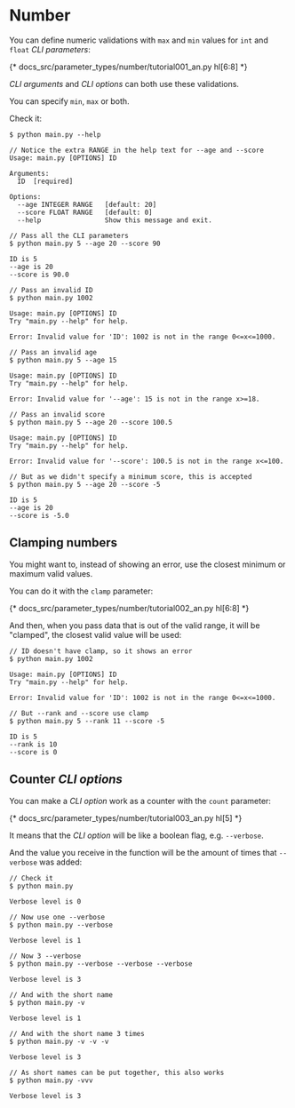 # Number

You can define numeric validations with `max` and `min` values for `int` and `float` *CLI parameters*:

{* docs_src/parameter_types/number/tutorial001_an.py hl[6:8] *}

*CLI arguments* and *CLI options* can both use these validations.

You can specify `min`, `max` or both.

Check it:

<div class="termy">

```console
$ python main.py --help

// Notice the extra RANGE in the help text for --age and --score
Usage: main.py [OPTIONS] ID

Arguments:
  ID  [required]

Options:
  --age INTEGER RANGE   [default: 20]
  --score FLOAT RANGE   [default: 0]
  --help                Show this message and exit.

// Pass all the CLI parameters
$ python main.py 5 --age 20 --score 90

ID is 5
--age is 20
--score is 90.0

// Pass an invalid ID
$ python main.py 1002

Usage: main.py [OPTIONS] ID
Try "main.py --help" for help.

Error: Invalid value for 'ID': 1002 is not in the range 0<=x<=1000.

// Pass an invalid age
$ python main.py 5 --age 15

Usage: main.py [OPTIONS] ID
Try "main.py --help" for help.

Error: Invalid value for '--age': 15 is not in the range x>=18.

// Pass an invalid score
$ python main.py 5 --age 20 --score 100.5

Usage: main.py [OPTIONS] ID
Try "main.py --help" for help.

Error: Invalid value for '--score': 100.5 is not in the range x<=100.

// But as we didn't specify a minimum score, this is accepted
$ python main.py 5 --age 20 --score -5

ID is 5
--age is 20
--score is -5.0
```

</div>

## Clamping numbers

You might want to, instead of showing an error, use the closest minimum or maximum valid values.

You can do it with the `clamp` parameter:

{* docs_src/parameter_types/number/tutorial002_an.py hl[6:8] *}

And then, when you pass data that is out of the valid range, it will be "clamped", the closest valid value will be used:

<div class="termy">

```console
// ID doesn't have clamp, so it shows an error
$ python main.py 1002

Usage: main.py [OPTIONS] ID
Try "main.py --help" for help.

Error: Invalid value for 'ID': 1002 is not in the range 0<=x<=1000.

// But --rank and --score use clamp
$ python main.py 5 --rank 11 --score -5

ID is 5
--rank is 10
--score is 0
```

</div>

## Counter *CLI options*

You can make a *CLI option* work as a counter with the `count` parameter:

{* docs_src/parameter_types/number/tutorial003_an.py hl[5] *}

It means that the *CLI option* will be like a boolean flag, e.g. `--verbose`.

And the value you receive in the function will be the amount of times that `--verbose` was added:

<div class="termy">

```console
// Check it
$ python main.py

Verbose level is 0

// Now use one --verbose
$ python main.py --verbose

Verbose level is 1

// Now 3 --verbose
$ python main.py --verbose --verbose --verbose

Verbose level is 3

// And with the short name
$ python main.py -v

Verbose level is 1

// And with the short name 3 times
$ python main.py -v -v -v

Verbose level is 3

// As short names can be put together, this also works
$ python main.py -vvv

Verbose level is 3
```

</div>
